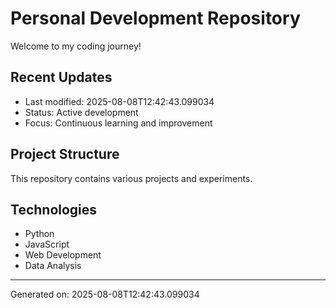 # Personal Development Repository

Welcome to my coding journey! 

## Recent Updates
- Last modified: 2025-08-08T12:42:43.099034
- Status: Active development
- Focus: Continuous learning and improvement

## Project Structure
This repository contains various projects and experiments.

## Technologies
- Python
- JavaScript  
- Web Development
- Data Analysis

---
Generated on: 2025-08-08T12:42:43.099034
